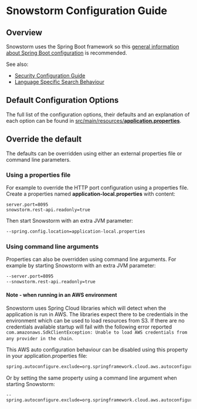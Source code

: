 # Snowstorm Configuration Guide

## Overview
Snowstorm uses the Spring Boot framework so this [general information about Spring Boot configuration](https://docs.spring.io/spring-boot/docs/2.7.0.RELEASE/reference/htmlsingle/#boot-features-external-config) is recommended.

See also: 
- [Security Configuration Guide](security-configuration.md)
- [Language Specific Search Behaviour](language-specific-search.md)

## Default Configuration Options

The full list of the configuration options, their defaults and an explanation of each option can be found in [src/main/resources/**application.properties**](/src/main/resources/application.properties). 

## Override the default

The defaults can be overridden using either an external properties file or command line parameters.

### Using a properties file
For example to override the HTTP port configuration using a properties file.
Create a properties named **application-local.properties** with content:
```properties
server.port=8095
snowstorm.rest-api.readonly=true
```
Then start Snowstorm with an extra JVM parameter:
```bash
--spring.config.location=application-local.properties
```

### Using command line arguments
Properties can also be overridden using command line arguments. 
For example by starting Snowstorm with an extra JVM parameter:
```bash
--server.port=8095
--snowstorm.rest-api.readonly=true
```

#### Note - when running in an AWS environment

Snowstorm uses Spring Cloud libraries which will detect when the application is run in AWS. The libraries expect there to be credentials in the environment which can be used to load resources from S3. If there are no credentials available startup will fail with the following error reported `com.amazonaws.SdkClientException: Unable to load AWS credentials from any provider in the chain`.

This AWS auto configuration behaviour can be disabled using this property in your application.properties file:

```bash
spring.autoconfigure.exclude=org.springframework.cloud.aws.autoconfigure.context.ContextStackAutoConfiguration
```

Or by setting the same property using a command line argument when starting Snowstorm:

```
--spring.autoconfigure.exclude=org.springframework.cloud.aws.autoconfigure.context.ContextStac
```
